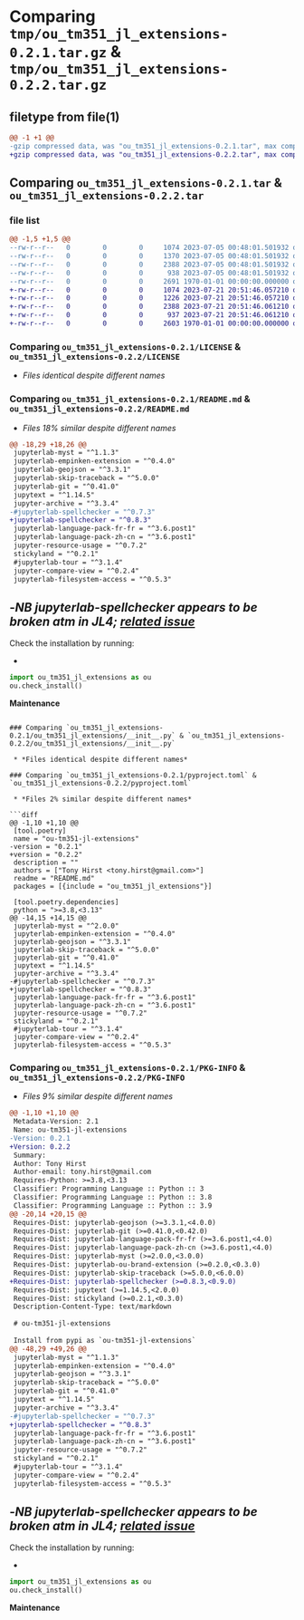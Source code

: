 # Comparing `tmp/ou_tm351_jl_extensions-0.2.1.tar.gz` & `tmp/ou_tm351_jl_extensions-0.2.2.tar.gz`

## filetype from file(1)

```diff
@@ -1 +1 @@
-gzip compressed data, was "ou_tm351_jl_extensions-0.2.1.tar", max compression
+gzip compressed data, was "ou_tm351_jl_extensions-0.2.2.tar", max compression
```

## Comparing `ou_tm351_jl_extensions-0.2.1.tar` & `ou_tm351_jl_extensions-0.2.2.tar`

### file list

```diff
@@ -1,5 +1,5 @@
--rw-r--r--   0        0        0     1074 2023-07-05 00:48:01.501932 ou_tm351_jl_extensions-0.2.1/LICENSE
--rw-r--r--   0        0        0     1370 2023-07-05 00:48:01.501932 ou_tm351_jl_extensions-0.2.1/README.md
--rw-r--r--   0        0        0     2388 2023-07-05 00:48:01.501932 ou_tm351_jl_extensions-0.2.1/ou_tm351_jl_extensions/__init__.py
--rw-r--r--   0        0        0      938 2023-07-05 00:48:01.501932 ou_tm351_jl_extensions-0.2.1/pyproject.toml
--rw-r--r--   0        0        0     2691 1970-01-01 00:00:00.000000 ou_tm351_jl_extensions-0.2.1/PKG-INFO
+-rw-r--r--   0        0        0     1074 2023-07-21 20:51:46.057210 ou_tm351_jl_extensions-0.2.2/LICENSE
+-rw-r--r--   0        0        0     1226 2023-07-21 20:51:46.057210 ou_tm351_jl_extensions-0.2.2/README.md
+-rw-r--r--   0        0        0     2388 2023-07-21 20:51:46.061210 ou_tm351_jl_extensions-0.2.2/ou_tm351_jl_extensions/__init__.py
+-rw-r--r--   0        0        0      937 2023-07-21 20:51:46.061210 ou_tm351_jl_extensions-0.2.2/pyproject.toml
+-rw-r--r--   0        0        0     2603 1970-01-01 00:00:00.000000 ou_tm351_jl_extensions-0.2.2/PKG-INFO
```

### Comparing `ou_tm351_jl_extensions-0.2.1/LICENSE` & `ou_tm351_jl_extensions-0.2.2/LICENSE`

 * *Files identical despite different names*

### Comparing `ou_tm351_jl_extensions-0.2.1/README.md` & `ou_tm351_jl_extensions-0.2.2/README.md`

 * *Files 18% similar despite different names*

```diff
@@ -18,29 +18,26 @@
 jupyterlab-myst = "^1.1.3"
 jupyterlab-empinken-extension = "^0.4.0"
 jupyterlab-geojson = "^3.3.1"
 jupyterlab-skip-traceback = "^5.0.0"
 jupyterlab-git = "^0.41.0"
 jupytext = "^1.14.5"
 jupyter-archive = "^3.3.4"
-#jupyterlab-spellchecker = "^0.7.3"
+jupyterlab-spellchecker = "^0.8.3"
 jupyterlab-language-pack-fr-fr = "^3.6.post1"
 jupyterlab-language-pack-zh-cn = "^3.6.post1"
 jupyter-resource-usage = "^0.7.2"
 stickyland = "^0.2.1"
 #jupyterlab-tour = "^3.1.4"
 jupyter-compare-view = "^0.2.4"
 jupyterlab-filesystem-access = "^0.5.3"
 ```
 
-*NB jupyterlab-spellchecker appears to be broken atm in JL4; [related issue](https://github.com/jupyterlab-contrib/spellchecker/issues/127)*
-
 Check the installation by running:
 
-
 ```python
 import ou_tm351_jl_extensions as ou
 ou.check_install()
 ```
 
 __Maintenance__
```

### Comparing `ou_tm351_jl_extensions-0.2.1/ou_tm351_jl_extensions/__init__.py` & `ou_tm351_jl_extensions-0.2.2/ou_tm351_jl_extensions/__init__.py`

 * *Files identical despite different names*

### Comparing `ou_tm351_jl_extensions-0.2.1/pyproject.toml` & `ou_tm351_jl_extensions-0.2.2/pyproject.toml`

 * *Files 2% similar despite different names*

```diff
@@ -1,10 +1,10 @@
 [tool.poetry]
 name = "ou-tm351-jl-extensions"
-version = "0.2.1"
+version = "0.2.2"
 description = ""
 authors = ["Tony Hirst <tony.hirst@gmail.com>"]
 readme = "README.md"
 packages = [{include = "ou_tm351_jl_extensions"}]
 
 [tool.poetry.dependencies]
 python = ">=3.8,<3.13"
@@ -14,15 +14,15 @@
 jupyterlab-myst = "^2.0.0"
 jupyterlab-empinken-extension = "^0.4.0"
 jupyterlab-geojson = "^3.3.1"
 jupyterlab-skip-traceback = "^5.0.0"
 jupyterlab-git = "^0.41.0"
 jupytext = "^1.14.5"
 jupyter-archive = "^3.3.4"
-#jupyterlab-spellchecker = "^0.7.3"
+jupyterlab-spellchecker = "^0.8.3"
 jupyterlab-language-pack-fr-fr = "^3.6.post1"
 jupyterlab-language-pack-zh-cn = "^3.6.post1"
 jupyter-resource-usage = "^0.7.2"
 stickyland = "^0.2.1"
 #jupyterlab-tour = "^3.1.4"
 jupyter-compare-view = "^0.2.4"
 jupyterlab-filesystem-access = "^0.5.3"
```

### Comparing `ou_tm351_jl_extensions-0.2.1/PKG-INFO` & `ou_tm351_jl_extensions-0.2.2/PKG-INFO`

 * *Files 9% similar despite different names*

```diff
@@ -1,10 +1,10 @@
 Metadata-Version: 2.1
 Name: ou-tm351-jl-extensions
-Version: 0.2.1
+Version: 0.2.2
 Summary: 
 Author: Tony Hirst
 Author-email: tony.hirst@gmail.com
 Requires-Python: >=3.8,<3.13
 Classifier: Programming Language :: Python :: 3
 Classifier: Programming Language :: Python :: 3.8
 Classifier: Programming Language :: Python :: 3.9
@@ -20,14 +20,15 @@
 Requires-Dist: jupyterlab-geojson (>=3.3.1,<4.0.0)
 Requires-Dist: jupyterlab-git (>=0.41.0,<0.42.0)
 Requires-Dist: jupyterlab-language-pack-fr-fr (>=3.6.post1,<4.0)
 Requires-Dist: jupyterlab-language-pack-zh-cn (>=3.6.post1,<4.0)
 Requires-Dist: jupyterlab-myst (>=2.0.0,<3.0.0)
 Requires-Dist: jupyterlab-ou-brand-extension (>=0.2.0,<0.3.0)
 Requires-Dist: jupyterlab-skip-traceback (>=5.0.0,<6.0.0)
+Requires-Dist: jupyterlab-spellchecker (>=0.8.3,<0.9.0)
 Requires-Dist: jupytext (>=1.14.5,<2.0.0)
 Requires-Dist: stickyland (>=0.2.1,<0.3.0)
 Description-Content-Type: text/markdown
 
 # ou-tm351-jl-extensions
 
 Install from pypi as `ou-tm351-jl-extensions`
@@ -48,29 +49,26 @@
 jupyterlab-myst = "^1.1.3"
 jupyterlab-empinken-extension = "^0.4.0"
 jupyterlab-geojson = "^3.3.1"
 jupyterlab-skip-traceback = "^5.0.0"
 jupyterlab-git = "^0.41.0"
 jupytext = "^1.14.5"
 jupyter-archive = "^3.3.4"
-#jupyterlab-spellchecker = "^0.7.3"
+jupyterlab-spellchecker = "^0.8.3"
 jupyterlab-language-pack-fr-fr = "^3.6.post1"
 jupyterlab-language-pack-zh-cn = "^3.6.post1"
 jupyter-resource-usage = "^0.7.2"
 stickyland = "^0.2.1"
 #jupyterlab-tour = "^3.1.4"
 jupyter-compare-view = "^0.2.4"
 jupyterlab-filesystem-access = "^0.5.3"
 ```
 
-*NB jupyterlab-spellchecker appears to be broken atm in JL4; [related issue](https://github.com/jupyterlab-contrib/spellchecker/issues/127)*
-
 Check the installation by running:
 
-
 ```python
 import ou_tm351_jl_extensions as ou
 ou.check_install()
 ```
 
 __Maintenance__
```

